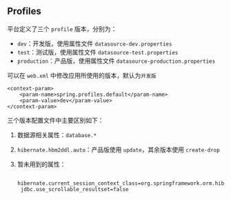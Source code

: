 Profiles
--------

平台定义了三个 `profile` 版本，分别为：

* `dev`：开发版，使用属性文件 `datasource-dev.properties`
* `test`：测试版，使用属性文件 `datasource-test.properties`
* `production`：产品版，使用属性文件 `datasource-production.properties`

可以在 `web.xml` 中修改应用所使用的版本，默认为`开发版`

    <context-param>
        <param-name>spring.profiles.default</param-name>
        <param-value>dev</param-value>
    </context-param>

三个版本配置文件中主要区别如下：

1. 数据源相关属性：`database.*`
1. `hibernate.hbm2ddl.auto`：产品版使用 `update`，其余版本使用 `create-drop`
1. 暂未用到的属性：

        hibernate.current_session_context_class=org.springframework.orm.hibernate4.SpringSessionContext
        jdbc.use_scrollable_resultset=false
